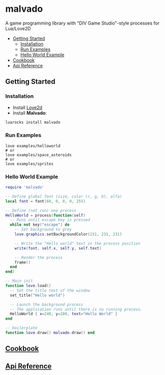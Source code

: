 # malvado
A game programming library with  "DIV Game Studio"-style processes for Lua/Love2D

- [Getting Started](#getting-started)
  - [Installation](#installation)
  - [Run Examples](#examples)
  - [Hello World Example](#hello-world-example)
- [Cookbook](#cookbook)
- [Api Reference](#api-reference)

## Getting Started

### Installation
* Install [Love2d](https://love2d.org/)
* Install **Malvado**:
```bash
luarocks install malvado
```
### Run Examples
```
love examples/helloworld
# or
love examples/space_asteroids
# or
love examples/sprites
```

### Hello World Example

```lua
require 'malvado'

-- Define global font (size, color (r, g, b), alfa)
local font = font(60, 0, 0, 0, 255)

-- Define (not run) one process
HelloWorld = process(function(self)
  -- Runs until escape key is pressed
  while not key("escape") do
    -- Set background to grey
    love.graphics.setBackgroundColor(231, 231, 231)

    -- Write the "Hello world" text in the process position
    write(font, self.x, self.y, self.text)

    -- Render the process
    frame()
  end
end)

-- Main init
function love.load()
  -- Set the title text of the window
  set_title("Hello world")

  -- Launch the background process
  -- The application runs until there is no running process.
  HelloWorld { x=240, y=280, text="Hello World" }
end

-- boilerplate
function love.draw() malvado.draw() end
```

## [Cookbook](doc/cookbook.md)
## [Api Reference](doc/api.md)
